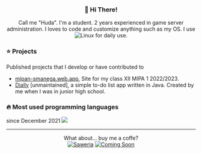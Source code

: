 <div align="center">

  
  
### 👋 Hi There!
Call me "Huda". I'm a student. 2 years experienced in game server administration. I loves to code and customize anything such as my OS. I use 
![Linux](https://img.shields.io/badge/Linux-FCC624?style=for-the-badge&logo=linux&logoColor=black) for daily use.
</div>

### ⭐ Projects
Published projects that I develop or have contributed to 

- [mipan-smanega.web.app](https://mipan-smanega.web.app), Site for my class XII MIPA 1 2022/2023.
- [Dially](https://dially-id.web.app) [unmaintained], a simple to-do list app written in Java. Created by me when I was in junior high school.



  
  
### 🔥 Most used programming languages 
since December 2021
![](https://github-readme-stats.vercel.app/api/wakatime?username=khuirul_huda&layout=compact)

  <div align="center">
    
---
  What about... buy me a coffe?<br>
[![Saweria](https://img.shields.io/badge/SAWERIA.co-green?style=for-the-badge)](https://saweria.co/khuirulhuda)
[![Coming Soon](https://img.shields.io/badge/TRAKTEER.ID-green?style=for-the-badge)](https://trakteer.id/khuirul_huda/tip)

  </div>
